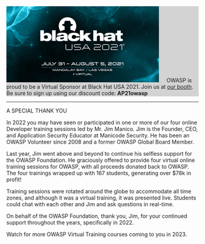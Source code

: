 <div style="width:100%;display:grid;grid-column: 1/3; background-color:lightgrey;">
<section class="homepage-promo">
<a href="https://www.blackhat.com/us-21/" style="margin-right: 16px;"><img src="/assets/images/join_us_blackhat.png"/></a>
<!--</section>
<section class="homepage-promo"  style="background-color:lightgrey;">-->
<span>
OWASP is proud to be a Virtual Sponsor at Black Hat USA 2021. Join us at <a href="https://app.swapcard.com/event/black-hat-usa-2021/exhibitor/RXhoaWJpdG9yXzQ3NzAwMw%3D%3D">our booth</a>. Be sure to sign up using our discount code: <strong>AP21owasp</strong></span>
</section>
</div>
<hr>

A SPECIAL THANK YOU

In 2022 you may have seen or participated in one or more of our four online Developer training sessions led by Mr. Jim Manico.  Jim is the Founder, CEO, and Application Security Educator at Manicode Security. He has been an OWASP Volunteer since 2008 and a former OWASP Global Board Member. 

Last year, Jim went above and beyond to continue his selfless support for the OWASP Foundation. He graciously offered to provide four virtual online training sessions for OWASP, with all proceeds donated back to OWASP. The four trainings wrapped up with 167 students, generating over $78k in profit!

Training sessions were rotated around the globe to accommodate all time zones, and although it was a virtual training, it was presented live. Students could chat with each other and Jim and ask questions in real-time.

On behalf of the OWASP Foundation,  thank you, Jim, for your continued support throughout the years, specifically in 2022.

<insert photo>

Watch for more OWASP Virtual Training courses coming to you in 2023.
